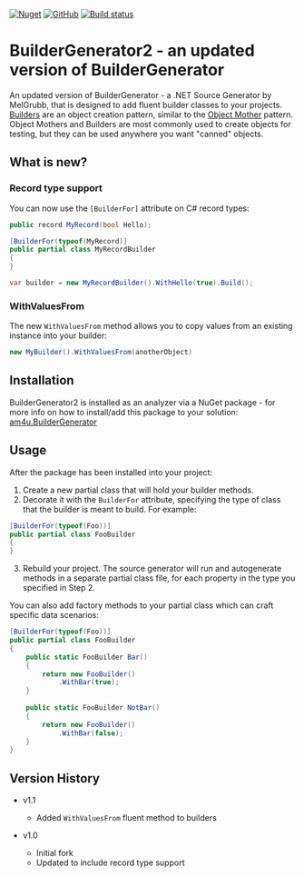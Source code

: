 [![Nuget](https://img.shields.io/nuget/dt/am4u.BuilderGenerator)](https://www.nuget.org/packages/am4u.BuilderGenerator/)
[![GitHub](https://img.shields.io/github/license/am4u/BuilderGenerator2)](https://opensource.org/licenses/MIT)
[![Build status](https://ci.appveyor.com/api/projects/status/ioq5c465m65hjja2?svg=true)](https://ci.appveyor.com/project/am4u/buildergen2)

# BuilderGenerator2 - an updated version of BuilderGenerator #

An updated version of BuilderGenerator - a .NET Source Generator by MelGrubb, that is designed to add fluent builder classes to your projects. [Builders](https://en.wikipedia.org/wiki/Builder_pattern) are an object creation pattern, similar to the [Object Mother](https://martinfowler.com/bliki/ObjectMother.html) pattern. Object Mothers and Builders are most commonly used to create objects for testing, but they can be used anywhere you want "canned" objects.

## What is new? ##

### Record type support
You can now use the `[BuilderFor]` attribute on C# record types:
```csharp
public record MyRecord(bool Hello);

[BuilderFor(typeof(MyRecord)]
public partial class MyRecordBuilder
{
}

var builder = new MyRecordBuilder().WithHello(true).Build();
```

### WithValuesFrom
The new `WithValuesFrom` method allows you to copy values from an existing instance into your builder:
```csharp
new MyBuilder().WithValuesFrom(anotherObject)
```

## Installation ##

BuilderGenerator2 is installed as an analyzer via a NuGet package - for more info on how to install/add this package to your solution: [am4u.BuilderGenerator](https://www.nuget.org/packages/am4u.BuilderGenerator/)

## Usage ##

After the package has been installed into your project:

1. Create a new partial class that will hold your builder methods.
2. Decorate it with the ```BuilderFor``` attribute, specifying the type of class that the builder is meant to build. For example: 
```csharp
[BuilderFor(typeof(Foo))]
public partial class FooBuilder
{
}
``` 
3. Rebuild your project. The source generator will run and autogenerate methods in a separate partial class file, for each property in the type you specified in Step 2. 

You can also add factory methods to your partial class which can craft specific data scenarios: 

```csharp
[BuilderFor(typeof(Foo))]
public partial class FooBuilder
{
    public static FooBuilder Bar()
    {
        return new FooBuilder()
            .WithBar(true);
    }
    
    public static FooBuilder NotBar()
    {
        return new FooBuilder()
            .WithBar(false);
    }
}
``` 

## Version History ##
- v1.1
  - Added `WithValuesFrom` fluent method to builders

- v1.0
  - Initial fork
  - Updated to include record type support
